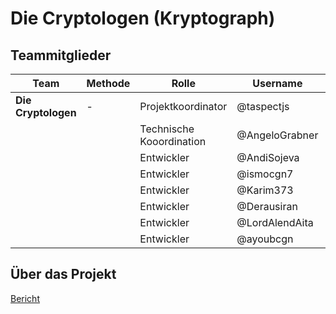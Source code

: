 # Die Cryptologen (Kryptograph)

## Teammitglieder

| Team    	| Methode 	|Rolle		|Username	|Branch		|
| ----------- 	| ----------- 	|-----------		|-----------	|-----------	|
|**Die Cryptologen** |-|Projektkoordinator|@taspectjs|Entfernen|
|               |  |Technische Kooordination|@AngeloGrabner|MainMenu|
|               | |Entwickler|@AndiSojeva|AuslesenTabelle|
|               | |Entwickler|@ismocgn7|Ersetzen|
|               | |Entwickler|@Karim373|AuslesenChiffre|
|               | |Entwickler|@Derausiran|AuslesenChiffre|
|               | |Entwickler|@LordAlendAita|Zaelen|
|               | |Entwickler|@ayoubcgn|Ausgabe|

## Über das Projekt
[Bericht](BFT12_Angelo_Grabner_Kryptograph.pdf)

